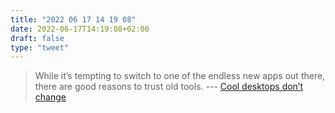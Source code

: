 ```yaml
---
title: "2022 06 17 14 19 08"
date: 2022-06-17T14:19:08+02:00
draft: false
type: "tweet"
---
```


> While it’s tempting to switch to one of the endless new apps out there, there are good reasons to trust old tools. --- [Cool desktops don’t change](https://tylercipriani.com/blog/2022/06/15/choose-boring-desktop-technology/)
